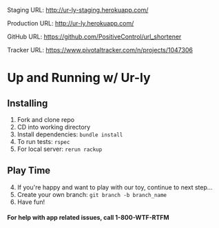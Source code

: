 Staging URL: http://ur-ly-staging.herokuapp.com/

Production URL: http://ur-ly.herokuapp.com/

GitHub URL: https://github.com/PositiveControl/url_shortener

Tracker URL: https://www.pivotaltracker.com/n/projects/1047306


# Up and Running w/ Ur-ly

## Installing

1. Fork and clone repo
2. CD into working directory
2. Install dependencies: ````bundle install````
3. To run tests: ````rspec````
4. For local server: ````rerun rackup````

## Play Time

4. If you're happy and want to play with our toy, continue to next step...
5. Create your own branch: ````git branch -b branch_name````
5. Have fun!

#### For help with app related issues, call 1-800-WTF-RTFM
